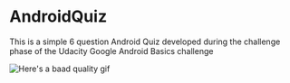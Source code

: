 # AndroidQuiz
This is a simple 6 question Android Quiz developed during the challenge phase of the Udacity Google Android Basics challenge

![Here's a baad quality gif](AndroidQuiz/project3.gif?raw=true "Android Quiz")
